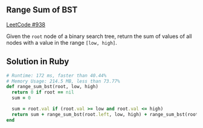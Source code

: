 ## Range Sum of BST
[LeetCode #938](https://leetcode.com/problems/range-sum-of-bst/)

Given the `root` node of a binary search tree, return the sum of values of all nodes with a value in the range `[low, high]`.

## Solution in Ruby

```rb
# Runtime: 172 ms, faster than 40.44%
# Memory Usage: 214.5 MB, less than 73.77%
def range_sum_bst(root, low, high)
  return 0 if root == nil
  sum = 0

  sum = root.val if (root.val >= low and root.val <= high)
  return sum + range_sum_bst(root.left, low, high) + range_sum_bst(root.right, low, high)
end
```